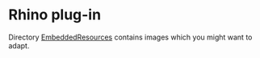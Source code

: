 # Rhino plug-in

Directory [EmbeddedResources](EmbeddedResources) contains images which you might want to adapt. 

